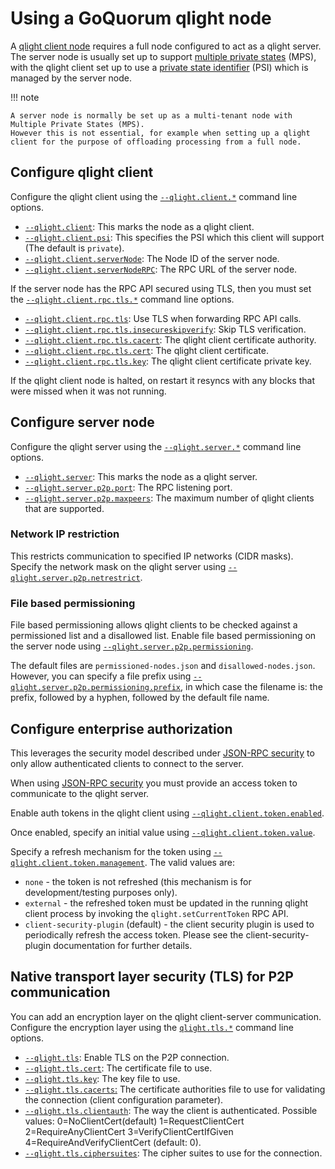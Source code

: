 # Using a GoQuorum qlight node

A [qlight client node](../../concepts/qlight-node.md) requires a full node configured to act as a qlight server.
The server node is usually set up to support [multiple private states](../../concepts/multi-tenancy.md#multiple-private-states)
(MPS), with the qlight client set up to use a [private state identifier](../../concepts/multi-tenancy.md#private-state-identifier)
(PSI) which is managed by the server node.

!!! note

    A server node is normally be set up as a multi-tenant node with Multiple Private States (MPS).
    However this is not essential, for example when setting up a qlight client for the purpose of offloading processing from a full node.

## Configure qlight client

Configure the qlight client using the [`--qlight.client.*`](../../reference/cli-syntax.md#qlightclient) command line options.

- [`--qlight.client`](../../reference/cli-syntax.md#qlightclient): This marks the node as a qlight client.
- [`--qlight.client.psi`](../../reference/cli-syntax.md#qlightclientpsi): This specifies the PSI which this client will support (The default is `private`).
- [`--qlight.client.serverNode`](../../reference/cli-syntax.md#qlightclientservernode): The Node ID of the server node.
- [`--qlight.client.serverNodeRPC`](../../reference/cli-syntax.md#qlightclientservernoderpc): The RPC URL of the server node.

If the server node has the RPC API secured using TLS, then you must set the [`--qlight.client.rpc.tls.*`](../../reference/cli-syntax.md#qlightclientrpctls) command line options.

- [`--qlight.client.rpc.tls`](../../reference/cli-syntax.md#qlightclientrpctls): Use TLS when forwarding RPC API calls.
- [`--qlight.client.rpc.tls.insecureskipverify`](../../reference/cli-syntax.md#qlightclientrpctlsinsecureskipverify): Skip TLS verification.
- [`--qlight.client.rpc.tls.cacert`](../../reference/cli-syntax.md#qlightclientrpctlscacert): The qlight client certificate authority.
- [`--qlight.client.rpc.tls.cert`](../../reference/cli-syntax.md#qlightclientrpctlscert): The qlight client certificate.
- [`--qlight.client.rpc.tls.key`](../../reference/cli-syntax.md#qlightclientrpctlskey): The qlight client certificate private key.

If the qlight client node is halted, on restart it resyncs with any blocks that were missed when it was not running.

## Configure server node

Configure the qlight server using the [`--qlight.server.*`](../../reference/cli-syntax.md#qlightserver) command line options.

- [`--qlight.server`](../../reference/cli-syntax.md#qlightserver): This marks the node as a qlight server.
- [`--qlight.server.p2p.port`](../../reference/cli-syntax.md#qlightserverp2pport): The RPC listening port.
- [`--qlight.server.p2p.maxpeers`](../../reference/cli-syntax.md#qlightserverp2pmaxpeers): The maximum number of qlight clients that are supported.

### Network IP restriction

This restricts communication to specified IP networks (CIDR masks).
Specify the network mask on the qlight server using [`--qlight.server.p2p.netrestrict`](../../reference/cli-syntax.md#qlightserverp2pnetrestrict).

### File based permissioning

File based permissioning allows qlight clients to be checked against a permissioned list and a disallowed list.
Enable file based permissioning on the server node using [`--qlight.server.p2p.permissioning`](../../reference/cli-syntax.md#qlightserverp2ppermissioning).

The default files are `permissioned-nodes.json` and `disallowed-nodes.json`.
However, you can specify a file prefix using [`--qlight.server.p2p.permissioning.prefix`](../../reference/cli-syntax.md#qlightserverp2ppermissioningprefix),
in which case the filename is: the prefix, followed by a hyphen, followed by the default file name.

## Configure enterprise authorization

This leverages the security model described under [JSON-RPC security](json-rpc-api-security.md#enterprise-authorization-protocol-integration) to only allow authenticated clients to connect to the server.

When using [JSON-RPC security](json-rpc-api-security.md#enterprise-authorization-protocol-integration)
you must provide an access token to communicate to the qlight server.

Enable auth tokens in the qlight client using [`--qlight.client.token.enabled`](../../reference/cli-syntax.md#qlightclienttokenenabled).

Once enabled, specify an initial value using [`--qlight.client.token.value`](../../reference/cli-syntax.md#qlightclienttokenvalue).

Specify a refresh mechanism for the token using [`--qlight.client.token.management`](../../reference/cli-syntax.md#qlightclienttokenmanagement).
The valid values are:

- `none` - the token is not refreshed (this mechanism is for development/testing purposes only).
- `external` - the refreshed token must be updated in the running qlight client process by invoking the `qlight.setCurrentToken` RPC API.
- `client-security-plugin` (default) - the client security plugin is used to periodically refresh the access token. Please see the client-security-plugin documentation for further details.

## Native transport layer security (TLS) for P2P communication

You can add an encryption layer on the qlight client-server communication.
Configure the encryption layer using the [`qlight.tls.*`](../../reference/cli-syntax.md#qlighttls) command line options.

- [`--qlight.tls`](../../reference/cli-syntax.md#qlighttls): Enable TLS on the P2P connection.
- [`--qlight.tls.cert`](../../reference/cli-syntax.md#qlighttlscert): The certificate file to use.
- [`--qlight.tls.key`](../../reference/cli-syntax.md#qlighttlskey): The key file to use.
- [`--qlight.tls.cacerts`:](../../reference/cli-syntax.md#qlighttlscacerts) The certificate authorities file to use for validating the connection (client configuration parameter).
- [`--qlight.tls.clientauth`](../../reference/cli-syntax.md#qlighttlsclientauth): The way the client is authenticated. Possible values: 0=NoClientCert(default) 1=RequestClientCert 2=RequireAnyClientCert 3=VerifyClientCertIfGiven 4=RequireAndVerifyClientCert (default: 0).
- [`--qlight.tls.ciphersuites`](../../reference/cli-syntax.md#qlighttlsciphersuites): The cipher suites to use for the connection.
